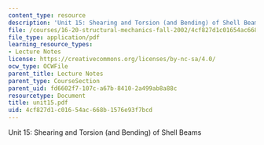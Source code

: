```yaml
---
content_type: resource
description: 'Unit 15: Shearing and Torsion (and Bending) of Shell Beams'
file: /courses/16-20-structural-mechanics-fall-2002/4cf827d1c01654ac668b1576e93f7bcd_unit15.pdf
file_type: application/pdf
learning_resource_types:
- Lecture Notes
license: https://creativecommons.org/licenses/by-nc-sa/4.0/
ocw_type: OCWFile
parent_title: Lecture Notes
parent_type: CourseSection
parent_uid: fd6602f7-107c-a67b-8410-2a499ab8a88c
resourcetype: Document
title: unit15.pdf
uid: 4cf827d1-c016-54ac-668b-1576e93f7bcd
---
```

Unit 15: Shearing and Torsion (and Bending) of Shell Beams